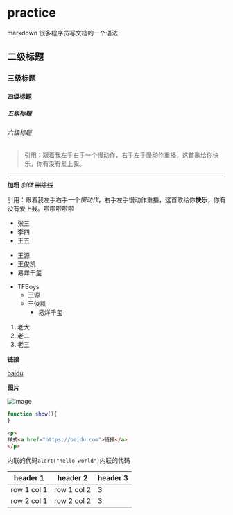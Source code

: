 # practice
markdown 很多程序员写文档的一个语法

## 二级标题

### 三级标题

#### 四级标题

##### 五级标题

###### 六级标题

> 引用：跟着我左手右手一个慢动作，右手左手慢动作重播，这首歌给你快乐，你有没有爱上我。

---

**加粗**
*斜体*
~~删除线~~

引用：跟着我左手右手一个*慢动作*，右手左手慢动作重播，这首歌给你**快乐**，你有没有爱上我。~~啦啦~~啦啦啦

+ 张三
+ 李四
+ 王五

- 王源
- 王俊凯
- 易烊千玺

+ TFBoys
	- 王源
	- 王俊凯
		- 易烊千玺

1. 老大
2. 老二
3. 老三

**链接**

[baidu](https://baidu.com)

**图片**

![image](https://www.baidu.com/img/bd_logo1.png)

```js
function show(){
}
```

```html
<p>
样式<a href="https://baidu.com">链接</a>
</p>
```

内联的代码`alert("hello world")`内联的代码

header 1 | header 2 | header 3
--- | --- | --- |
row 1 col 1 | row 1 col 2 | 3
row 2 col 1 | row 2 col 2 | 3
